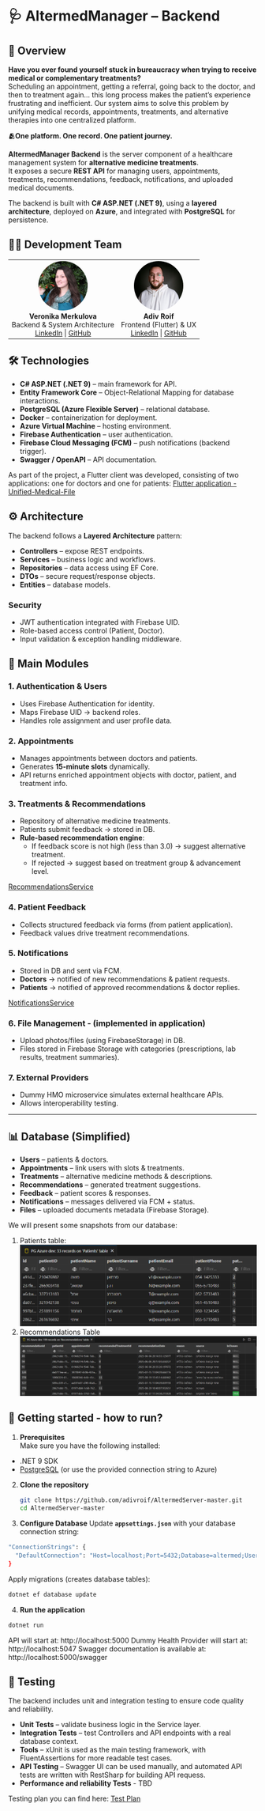 # 🩺 AltermedManager – Backend

## 📌 Overview  
**Have you ever found yourself stuck in bureaucracy when trying to receive medical or complementary treatments?**  
Scheduling an appointment, getting a referral, going back to the doctor, and then to treatment again... this long process makes the patient’s experience frustrating and inefficient. Our system aims to solve this problem by unifying medical records, appointments, treatments, and alternative therapies into one centralized platform.

**🫂One platform. One record. One patient journey.**

**AltermedManager Backend** is the server component of a healthcare management system for **alternative medicine treatments**.  
It exposes a secure **REST API** for managing users, appointments, treatments, recommendations, feedback, notifications, and uploaded medical documents.  

The backend is built with **C# ASP.NET (.NET 9)**, using a **layered architecture**, deployed on **Azure**, and integrated with **PostgreSQL** for persistence.  

## 👩‍💻 Development Team

<table>
  <tr>
    <td align="center">
      <a href="https://www.linkedin.com/in/veronikamerkulova-software/">
        <img src="./docs/team/veronika.jpeg" width="100" style="border-radius:50%">
      </a><br>
      <b>Veronika Merkulova</b><br>
      Backend & System Architecture<br>
      <a href="https://www.linkedin.com/in/veronikamerkulova-software/">LinkedIn</a> |
      <a href="https://github.com/VeroniMe">GitHub</a>
    </td>
    <td align="center">
      <a href="https://www.linkedin.com/in/adiv-roif-418bb3270/">
        <img src="./docs/team/adiv.jpg" width="100" style="border-radius:50%">
      </a><br>
      <b>Adiv Roif</b><br>
      Frontend (Flutter) & UX<br>
      <a href="https://www.linkedin.com/in/adiv-roif-418bb3270/">LinkedIn</a> |
      <a href="https://github.com/adivroif">GitHub</a>
    </td>
  </tr>
</table>


## 🛠️ Technologies

- **C# ASP.NET (.NET 9)** – main framework for API.  
- **Entity Framework Core** – Object-Relational Mapping for database interactions.  
- **PostgreSQL (Azure Flexible Server)** – relational database.  
- **Docker** – containerization for deployment.  
- **Azure Virtual Machine** – hosting environment.  
- **Firebase Authentication** – user authentication.  
- **Firebase Cloud Messaging (FCM)** – push notifications (backend trigger).  
- **Swagger / OpenAPI** – API documentation.  

As part of the project, a Flutter client was developed, consisting of two applications: one for doctors and one for patients:
[Flutter application - Unified-Medical-File]([adivroif/Unified_Medical_File](https://github.com/adivroif/Unified_Medical_File))

## ⚙️ Architecture

The backend follows a **Layered Architecture** pattern:

- **Controllers** – expose REST endpoints.  
- **Services** – business logic and workflows.  
- **Repositories** – data access using EF Core.  
- **DTOs** – secure request/response objects.  
- **Entities** – database models.  

### Security
- JWT authentication integrated with Firebase UID.  
- Role-based access control (Patient, Doctor).  
- Input validation & exception handling middleware.  

## 📂 Main Modules

### 1. Authentication & Users
- Uses Firebase Authentication for identity.  
- Maps Firebase UID → backend roles.  
- Handles role assignment and user profile data.  

### 2. Appointments
- Manages appointments between doctors and patients.  
- Generates **15-minute slots** dynamically.  
- API returns enriched appointment objects with doctor, patient, and treatment info.  

### 3. Treatments & Recommendations
- Repository of alternative medicine treatments.  
- Patients submit feedback → stored in DB.  
- **Rule-based recommendation engine**:  
  - If feedback score is not high (less than 3.0) → suggest alternative treatment.  
  - If rejected → suggest based on treatment group & advancement level.
  
[RecommendationsService](./Services/RecommendationService.cs)

### 4. Patient Feedback
- Collects structured feedback via forms (from patient application).  
- Feedback values drive treatment recommendations.  

### 5. Notifications
- Stored in DB and sent via FCM.  
- **Doctors** → notified of new recommendations & patient requests.  
- **Patients** → notified of approved recommendations & doctor replies. 
 
[NotificationsService](.Services/NotificationsService.cs)

### 6. File Management - (implemented in application)
- Upload photos/files (using FirebaseStorage) in DB.  
- Files stored in Firebase Storage with categories (prescriptions, lab results, treatment summaries).  

### 7. External Providers
- Dummy HMO microservice simulates external healthcare APIs.  
- Allows interoperability testing.  

---

## 📊 Database (Simplified)

- **Users** – patients & doctors.  
- **Appointments** – link users with slots & treatments.  
- **Treatments** – alternative medicine methods & descriptions.  
- **Recommendations** – generated treatment suggestions.  
- **Feedback** – patient scores & responses.  
- **Notifications** – messages delivered via FCM + status.  
- **Files** – uploaded documents metadata (Firebase Storage).  

We will present some snapshots from our database:
1. Patients table:
![Patients Table from PostgreSQL](./docs/images/patients.png)
2. Recommendations Table
![Recommendations Table from PostgreSQL](./docs/images/recommendations.png)

## 🚀 Getting started - how to run?

1. **Prerequisites**  
Make sure you have the following installed:

-   .NET 9 SDK    
-   [PostgreSQL](https://www.postgresql.org/download/) (or use the provided connection string to Azure)
2. **Clone the repository**
   ```bash
   git clone https://github.com/adivroif/AltermedServer-master.git
   cd AltermedServer-master
3. **Configure Database**
Update **`appsettings.json`** with your database connection string:

```bash
"ConnectionStrings": {
  "DefaultConnection": "Host=localhost;Port=5432;Database=altermed;Username=postgres;Password=yourpassword"
}
```
Apply migrations (creates database tables):
```bash
dotnet ef database update
```
4. **Run the application**
```bash
dotnet run
```
API will start at: http://localhost:5000
Dummy Health Provider will start at: http://localhost:5047
Swagger documentation is available at: http://localhost:5000/swagger

## 🧪 Testing

The backend includes unit and integration testing to ensure code quality and reliability.

- **Unit Tests** – validate business logic in the Service layer.
- **Integration Tests** – test Controllers and API endpoints with a real database context.  
- **Tools** – xUnit is used as the main testing framework, with FluentAssertions for more readable test cases.  
- **API Testing** – Swagger UI can be used manually, and automated API tests are written with RestSharp for building API requess.  
- **Performance and reliability Tests** - TBD

Testing plan you can find here:
[Test Plan](https://github.com/adivroif/AltermedServer-master/tree/master/Tests)

